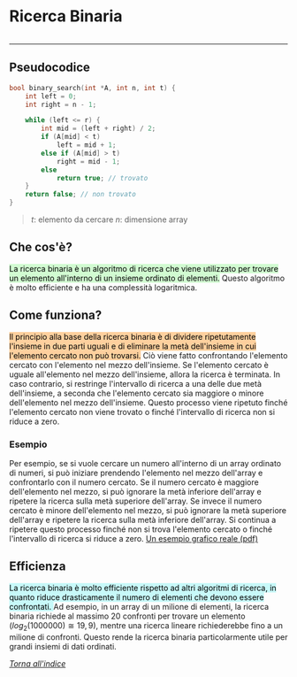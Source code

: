 # Ricerca Binaria
```toc
```
---
## Pseudocodice
```cpp
bool binary_search(int *A, int n, int t) {
	int left = 0;
	int right = n - 1;

	while (left <= r) {
		int mid = (left + right) / 2;
		if (A[mid] < t)
			left = mid + 1;
		else if (A[mid] > t)
			right = mid - 1;
		else
			return true; // trovato
	}
	return false; // non trovato
}
```
> $t:$ elemento da cercare
> $n:$ dimensione array

## Che cos'è?
<mark style="background: #BBFABBA6;">La ricerca binaria è un algoritmo di ricerca che viene utilizzato per trovare un elemento all'interno di un insieme ordinato di elementi.</mark> Questo algoritmo è molto efficiente e ha una complessità logaritmica.

## Come funziona?
<mark style="background: #FFB86CA6;">Il principio alla base della ricerca binaria è di dividere ripetutamente l'insieme in due parti uguali e di eliminare la metà dell'insieme in cui l'elemento cercato non può trovarsi.</mark> Ciò viene fatto confrontando l'elemento cercato con l'elemento nel mezzo dell'insieme. Se l'elemento cercato è uguale all'elemento nel mezzo dell'insieme, allora la ricerca è terminata. In caso contrario, si restringe l'intervallo di ricerca a una delle due metà dell'insieme, a seconda che l'elemento cercato sia maggiore o minore dell'elemento nel mezzo dell'insieme. Questo processo viene ripetuto finché l'elemento cercato non viene trovato o finché l'intervallo di ricerca non si riduce a zero.

### Esempio
Per esempio, se si vuole cercare un numero all'interno di un array ordinato di numeri, si può iniziare prendendo l'elemento nel mezzo dell'array e confrontarlo con il numero cercato. Se il numero cercato è maggiore dell'elemento nel mezzo, si può ignorare la metà inferiore dell'array e ripetere la ricerca sulla metà superiore dell'array. Se invece il numero cercato è minore dell'elemento nel mezzo, si può ignorare la metà superiore dell'array e ripetere la ricerca sulla metà inferiore dell'array. Si continua a ripetere questo processo finché non si trova l'elemento cercato o finché l'intervallo di ricerca si riduce a zero.
[Un esempio grafico reale (pdf)](obsidian://open?vault=ASD&file=laboratorio_6cfu%2Fdata%2Fpdf%2Fricerca_binaria_esempio.pdf)

## Efficienza
<mark style="background: #ABF7F7A6;">La ricerca binaria è molto efficiente rispetto ad altri algoritmi di ricerca, in quanto riduce drasticamente il numero di elementi che devono essere confrontati. </mark>
Ad esempio, in un array di un milione di elementi, la ricerca binaria richiede al massimo 20 confronti per trovare un elemento ($log_2(1000000) \cong 19,9$), mentre una ricerca lineare richiederebbe fino a un milione di confronti. Questo rende la ricerca binaria particolarmente utile per grandi insiemi di dati ordinati.

[_Torna all'indice_](#ricerca%20binaria)